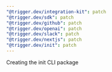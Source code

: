 ```yaml
---
"@trigger.dev/integration-kit": patch
"@trigger.dev/sdk": patch
"@trigger.dev/github": patch
"@trigger.dev/openai": patch
"@trigger.dev/slack": patch
"@trigger.dev/nextjs": patch
"@trigger.dev/init": patch
---
```


Creating the init CLI package
